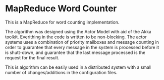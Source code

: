 MapReduce Word Counter
=========================

This is a MapReduce for word counting implementation. 

The algorithm was designed using the Actor Model with aid of the Akka toolkit. Everithing in the code is written to be non-blocking. The actor systems uses a combination of priority mailboxes and message counting in order to guarantee that every message in the system is processed before it is shutt-down, and guarantee that the last message processed is the request for the final result.

This is algorithm can be easily used in a distributed system with a small number of changes/additions in the configuration files.
